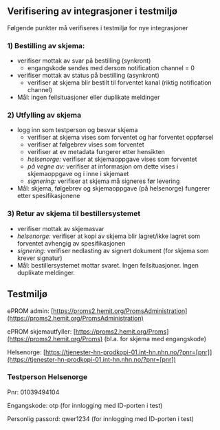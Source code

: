 
## Verifisering av integrasjoner i testmiljø

Følgende punkter må verifiseres i testmiljø for nye integrasjoner

### 1) Bestilling av skjema:
- verifiser mottak av svar på bestilling (synkront)
  - engangskode sendes med dersom notification channel = 0
- verifiser mottak av status på bestilling (asynkront)
  - verifiser at skjema blir bestilt til forventet kanal (riktig notification channel) 
- Mål: ingen feilsituasjoner eller duplikate meldinger

### 2) Utfylling av skjema
- logg inn som testperson og besvar skjema 
  - verifiser at skjema vises som forventet og har forventet oppførsel   
  - verifiser at følgebrev vises som forventet
  - verifiser at ev metadata fungerer etter hensikten
  - _helsenorge:_ verifiser at skjemaoppgave vises som forventet
  - _på vegne av:_ verifiser at informasjon om dette vises i skjemaoppgave og i inne i skjemaet
  - _signering:_ verifiser at skjema må signeres før levering
- Mål: skjema, følgebrev og skjemaoppgave (på helsenorge) fungerer etter spesifikasjonene

### 3) Retur av skjema til bestillersystemet
- verifiser mottak av skjemasvar
- _helsenorge:_ verifiser at kopi av skjema blir lagret/ikke lagret som forventet avhengig av spesifikasjonen
- _signering:_ verifiser nedlasting av signert dokument (for skjema som krever signatur)
- Mål: bestillersystemet mottar svaret. Ingen feilsituasjoner. Ingen duplikate meldinger.

## Testmiljø

ePROM admin: [https://proms2.hemit.org/PromsAdministration](https://proms2.hemit.org/PromsAdministration)

ePROM skjemautfyller: [https://proms2.hemit.org/Proms](https://proms2.hemit.org/Proms) (bl.a. for skjema med engangskode)

Helsenorge: [https://tjenester-hn-prodkopi-01.int-hn.nhn.no/?pnr=[pnr]](https://tjenester-hn-prodkopi-01.int-hn.nhn.no/?pnr=[pnr])

### Testperson Helsenorge
Pnr: 01039494104

Engangskode: otp (for innlogging med ID-porten i test)

Personlig passord: qwer1234 (for innlogging med ID-porten i test)


